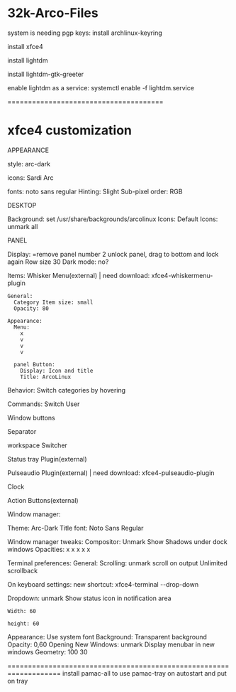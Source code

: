 # 32k-Arco-Files

system is needing pgp keys:
install archlinux-keyring

install xfce4

install lightdm

install lightdm-gtk-greeter

enable lightdm as a service:
systemctl enable -f lightdm.service

======================================

# xfce4 customization

APPEARANCE

style:
arc-dark

icons:
Sardi Arc

fonts:
noto sans regular
Hinting:
Slight
Sub-pixel order:
RGB

DESKTOP

  Background:
    set /usr/share/backgrounds/arcolinux
  Icons:
    Default Icons: unmark all

PANEL

Display:
=remove panel number 2
unlock panel, drag to bottom and lock again
Row size 30
Dark mode:
no?

Items:
  Whisker Menu(external) | need download: xfce4-whiskermenu-plugin
  
    General:
      Category Item size: small
      Opacity: 80

    Appearance:
      Menu:
        x
        v
        v
        v
    
      panel Button:
        Display: Icon and title
        Title: ArcoLinux
   
   Behavior:
    Switch categories by hovering
    
   Commands:
    Switch User
    
  Window buttons
  
  Separator
  
  workspace Switcher
  
  Status tray Plugin(external)
  
  Pulseaudio Plugin(external) | need download: xfce4-pulseaudio-plugin
  
  Clock
  
  Action Buttons(external)

Window manager:

  Theme: Arc-Dark
  Title font: Noto Sans Regular
  
Window manager tweaks:
  Compositor:
    Unmark Show Shadows under dock windows
    Opacities:
    x
     x
    x
    x
     x
     
Terminal preferences:
  General:
    Scrolling: unmark scroll on output
      Unlimited scrollback
  
  On keyboard settings: new shortcut: xfce4-terminal --drop-down
  
  Dropdown:
    unmark Show status icon in notification area
    
    Width: 60
    
    height: 60
    
  Appearance:
    Use system font
    Background:
      Transparent background
      Opacity: 0,60
    Opening New Windows:
      unmark Display menubar in new windows
      Geometry: 100 30
      
===================================================================
install pamac-all to use pamac-tray on autostart and put on tray
